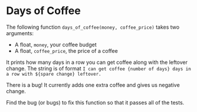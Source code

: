 # Days of Coffee

The following function `days_of_coffee(money, coffee_price)` takes two arguments:

- A float, `money`, your coffee budget
- A float, `coffee_price`, the price of a coffee

It prints how many days in a row you can get coffee along with the leftover change. The string is of format `I can get coffee {number of days} days in a row with ${spare change} leftover.`

There is a bug! It currently adds one extra coffee and gives us negative change.

Find the bug (or bugs) to fix this function so that it passes all of the tests.
